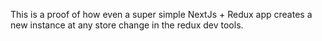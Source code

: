 This is a proof of how even a super simple NextJs + Redux app creates a new instance at any store change in the redux dev tools.
